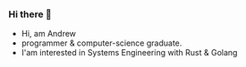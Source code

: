### Hi there 👋

- Hi, am Andrew
- programmer & computer-science graduate.
- I'am interested in Systems Engineering with Rust & Golang
<!--

[![Anurag's GitHub stats](https://github-readme-stats.vercel.app/api?username=aodr3w)](https://github.com/anuraghazra/github-readme-stats)

[![Top Langs](https://github-readme-stats.vercel.app/api/top-langs/?username=aodr3w)](https://github.com/anuraghazra/github-readme-stats)

[![GitHub Streak](https://streak-stats.demolab.com?user=aodr3w)](https://git.io/streak-stats)
-->  



<!--
**AndrewOdiit/AndrewOdiit** is a ✨ _special_ ✨ repository because its `README.md` (this file) appears on your GitHub profile.

Here are some ideas to get you started:

- 👯 I’m looking to collaborate on ...
- 🤔 I’m looking for help with ...
- 💬 Ask me about ...
- 📫 How to reach me: ...
- 😄 Pronouns: ...
- ⚡ Fun fact: ...

-->
